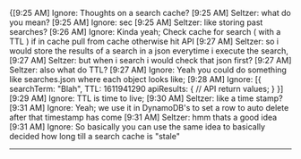 {[9:25 AM] Ignore: Thoughts on a search cache?
[9:25 AM] Seltzer: what do you mean?
[9:25 AM] Ignore: sec
[9:25 AM] Seltzer: like storing past searches?
[9:26 AM] Ignore: Kinda yeah; Check cache for search ( with a TTL ) if in cache pull from cache otherwise hit API
[9:27 AM] Seltzer: so i would store the results of a search in a json everytime i execute the search,
[9:27 AM] Seltzer: but when i search i would check that json first?
[9:27 AM] Seltzer: also what do TTL?
[9:27 AM] Ignore: Yeah you could do something like searches.json where each object looks like;
[9:28 AM] Ignore: [{
searchTerm: "Blah",
TTL: 1611941290
apiResults: {
// API return values;
}
}]
[9:29 AM] Ignore: TTL is time to live;
[9:30 AM] Seltzer: like a time stamp?
[9:31 AM] Ignore: Yeah; we use it in DynamoDB's to set a row to auto delete after that timestamp has come
[9:31 AM] Seltzer: hmm thats a good idea
[9:31 AM] Ignore: So basically you can use the same idea to basically decided how long till a search cache is "stale"

---
